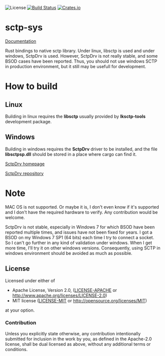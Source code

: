 ![License](http://img.shields.io/badge/license-MIT-lightgrey.svg)
[![Build Status](https://travis-ci.org/phsym/sctp-sys.svg)](https://travis-ci.org/phsym/sctp-sys)
[![Crates.io](https://img.shields.io/crates/v/sctp-sys.svg)](https://crates.io/crates/sctp-sys)

# sctp-sys

[Documentation](http://phsym.github.io/sctp-sys)

Rust bindings to native sctp library.
Under linux, libsctp is used and under windows, SctpDrv is used. However, SctpDrv is not really stable, and some BSOD cases have been reported.
Thus, you should not use windows SCTP in production environment, but it still may be usefull for development.

# How to build

## Linux
Building in linux requires the **libsctp** usually provided by **lksctp-tools** development package.

## Windows
Building in windows requires the **SctpDrv** driver to be installed, and the file **libsctpsp.dll** should be stored in a place where cargo can find it.

[SctpDrv homepage](http://www.bluestop.org/SctpDrv/)

[SctpDrv repository](https://bitbucket.org/brucec/sctpdrv)


# Note

MAC OS is not supported. Or maybe it is, I don't even know if it's supported and I don't have the required hardware to verify. Any contribution would be welcome.

SctpDrv is not stable, especially in Windows 7 for which BSOD have been reported multiple times, and issues have not been fixed for years.
I got a BSOD on my Windows 7 SP1 (64 bits) each time I try to connect a socket. So I can't go further in any kind of validation under windows. When I get more time, I'll try it on other windows versions.
Consequently, using SCTP in windows environment should be avoided as much as possible. 

## License

Licensed under either of

 * Apache License, Version 2.0, ([LICENSE-APACHE](LICENSE-APACHE) or http://www.apache.org/licenses/LICENSE-2.0)
 * MIT license ([LICENSE-MIT](LICENSE-MIT) or http://opensource.org/licenses/MIT)

at your option.

### Contribution

Unless you explicitly state otherwise, any contribution intentionally
submitted for inclusion in the work by you, as defined in the Apache-2.0
license, shall be dual licensed as above, without any additional terms or
conditions.
